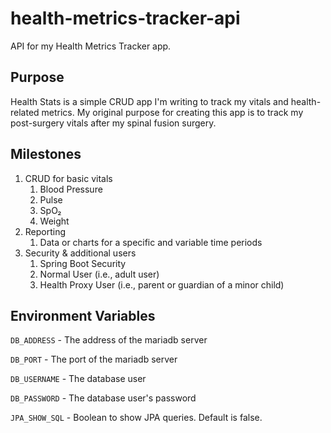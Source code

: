 # health-metrics-tracker-api

API for my Health Metrics Tracker app.

## Purpose
Health Stats is a simple CRUD app I'm writing to track my vitals and health-related metrics.
My original purpose for creating this app is to track my post-surgery vitals after my spinal fusion surgery.

## Milestones
1. CRUD for basic vitals
   1. Blood Pressure
   2. Pulse
   3. SpO₂
   4. Weight
2. Reporting
   1. Data or charts for a specific and variable time periods
3. Security & additional users
   1. Spring Boot Security
   2. Normal User (i.e., adult user)
   3. Health Proxy User (i.e., parent or guardian of a minor child)

## Environment Variables

`DB_ADDRESS` - The address of the mariadb server

`DB_PORT` - The port of the mariadb server

`DB_USERNAME` - The database user

`DB_PASSWORD` - The database user's password

`JPA_SHOW_SQL` - Boolean to show JPA queries. Default is false.
